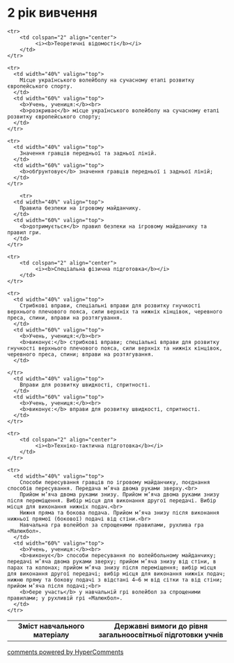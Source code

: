 <div id="hypercomments_widget" class="js-hypercomments-widget invisible"></div>

2 рік вивчення
=============================

<table>
  <body>
    <tr>
      <td width="40%" align="center">
        <b>Зміст навчального матеріалу</b>
      </td>
      <td width="60%" align="center" valign="top">
        <b>Державні вимоги до рівня загальноосвітньої підготовки учнів</b>
      </td>
    </tr>

    <tr>
    	<td colspan="2" align="center">
    		 <i><b>Теоретичні відомості</b></i>
    	</td>
    </tr>

    <tr>
      <td width="40%" valign="top">
        Місце українського волейболу на сучасному етапі розвитку європейського спорту.
      </td>
      <td width="60%" valign="top">
        <b>Учень, учениця:</b><br>
        <b>розкриває</b> місце українського волейболу на сучасному етапі розвитку європейського спорту;
      </td>
    </tr>

    <tr>
      <td width="40%" valign="top">
       	Значення гравців передньої та задньої ліній.
      </td>
      <td width="60%" valign="top">
        <b>обґрунтовує</b> значення гравців передньої і задньої ліній;
      </td>
    </tr>

        <tr>
      <td width="40%" valign="top">
       	Правила безпеки на ігровому майданчику.
      </td>
      <td width="60%" valign="top">
        <b>дотримується</b> правил безпеки на ігровому майданчику та правил гри.
      </td>
    </tr>

    <tr>
    	<td colspan="2" align="center">
    		 <i><b>Спеціальна фізична підготовка</b></i>
    	</td>
    </tr>

    <tr>
      <td width="40%" valign="top">
        Стрибкові вправи, спеціальні вправи для розвитку гнучкості верхнього плечового пояса, сили верхніх та нижніх кінцівок, черевного преса, спини, вправи на розтягування. 
      </td>
      <td width="60%" valign="top">
        <b>Учень, учениця:</b><br>
        <b>виконує:</b> стрибкові вправи; спеціальні вправи для розвитку гнучкості верхнього плечового пояса, сили верхніх та нижніх кінцівок, черевного преса, спини; вправи на розтягування.
      </td>

    </tr>
      <td width="40%" valign="top">
        Вправи для розвитку швидкості, спритності.
      </td>
      <td width="60%" valign="top">
        <b>Учень, учениця:</b><br>
        <b>виконує:</b> вправи для розвитку швидкості, спритності.
      </td>
    </tr>

    <tr>
    	<td colspan="2" align="center">
    		 <i><b>Техніко-тактична підготовка</b></i>
    	</td>
    </tr>

    <tr>
      <td width="40%" valign="top">
        Способи пересування гравців по ігровому майданчику, поєднання способів пересування. Передача м’яча двома руками зверху.<br>
        Прийом м’яча двома руками знизу. Прийом м’яча двома руками знизу після переміщення. Вибір місця для виконання другої передачі. Вибір місця для виконання нижніх подач.<br>
        Нижня пряма та бокова подача. Прийом м’яча знизу після виконання нижньої прямої (бокової) подачі від стіни.<br>
        Навчальна гра волейбол за спрощеними правилами, рухлива гра «Малюкбол».
      </td>
      <td width="60%" valign="top">
        <b>Учень, учениця:</b><br>
        <b>виконує</b> способи пересування по волейбольному майданчику; передачі м’яча двома руками зверху; прийом м’яча знизу від стіни, в парах та колонах; прийом м’яча знизу після переміщення; вибір місця для виконання другої передачі; вибір місця для виконання нижніх подач; нижню пряму та бокову подачі з відстані 4–6 м від сітки та від стіни; прийом м’яча після подачі;<br>
        <b>бере участь</b> у навчальній грі волейбол за спрощеними правилами; у рухливій грі «Малюкбол».
      </td>
    </tr>
  </body>
</table>

<div class="js-hypercomments-container">
    <a href="http://hypercomments.com" class="hc-link" title="comments widget">comments powered by HyperComments</a>
</div>